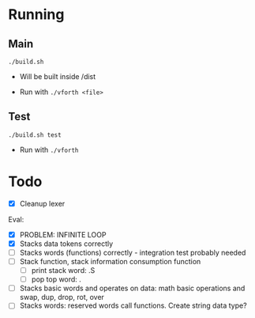 # Running

## Main

`./build.sh`

- Will be built inside /dist

- Run with `./vforth <file>`

## Test

`./build.sh test`

- Run with `./vforth`

# Todo

- [X] Cleanup lexer

Eval:

- [X] PROBLEM: INFINITE LOOP
- [X] Stacks data tokens correctly
- [ ] Stacks words (functions) correctly - integration test probably needed
- [ ] Stack function, stack information consumption function
    - [ ] print stack word: .S
    - [ ] pop top word: .
- [ ] Stacks basic words and operates on data: math basic operations and swap, dup, drop, rot, over
- [ ] Stacks words: reserved words call functions. Create string data type?
